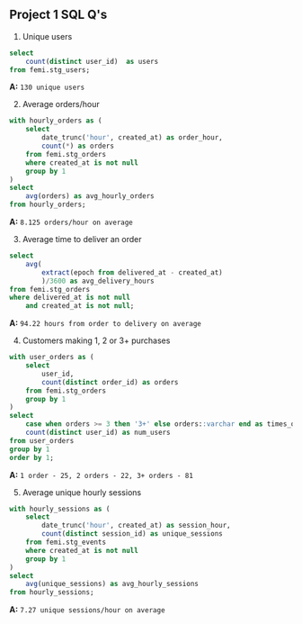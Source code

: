 ## Project 1 SQL Q's

1. Unique users

```sql 
select 
	count(distinct user_id)  as users
from femi.stg_users; 
```
**A:** `130 unique users`

2. Average orders/hour

``` sql
with hourly_orders as (
	select 
        date_trunc('hour', created_at) as order_hour,
		count(*) as orders
	from femi.stg_orders
    where created_at is not null
    group by 1
) 
select  
	avg(orders) as avg_hourly_orders
from hourly_orders;
```
**A:** `8.125 orders/hour on average`

3. Average time to deliver an order

```sql
select 
    avg(
        extract(epoch from delivered_at - created_at)
        )/3600 as avg_delivery_hours
from femi.stg_orders
where delivered_at is not null
    and created_at is not null;
```
**A:** `94.22 hours from order to delivery on average`

4. Customers making 1, 2 or 3+ purchases

``` sql
with user_orders as (
    select 
        user_id, 
        count(distinct order_id) as orders
    from femi.stg_orders
    group by 1
)
select 
    case when orders >= 3 then '3+' else orders::varchar end as times_ordered, 
    count(distinct user_id) as num_users
from user_orders
group by 1
order by 1;
```
**A:** 
    ```1 order - 25,
    2 orders - 22,
    3+ orders - 81
    ```

5. Average unique hourly sessions

``` sql
with hourly_sessions as (
	select 
        date_trunc('hour', created_at) as session_hour,
		count(distinct session_id) as unique_sessions
	from femi.stg_events
    where created_at is not null
    group by 1
) 
select  
	avg(unique_sessions) as avg_hourly_sessions
from hourly_sessions;
```
**A:** `7.27 unique sessions/hour on average`